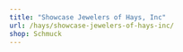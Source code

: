```yaml
---
title: "Showcase Jewelers of Hays, Inc"
url: /hays/showcase-jewelers-of-hays-inc/
shop: Schmuck
---
```

